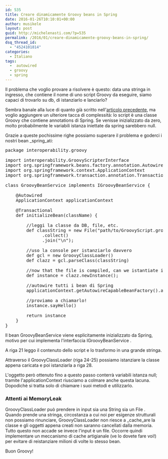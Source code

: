 ```yaml
---
id: 535
title: Creare dinamicamente Groovy beans in Spring
date: 2016-01-26T10:10:01+00:00
author: musikele
layout: post
guid: http://michelenasti.com/?p=535
permalink: /2016/01/creare-dinamicamente-groovy-beans-in-spring/
dsq_thread_id:
  - "4524101814"
categories:
  - Italiano
tags:
  -  autowired
  - groovy
  - spring
---
```

Il problema che voglio provare a risolvere è questo: data una stringa in ingresso, che contiene il nome di uno script Groovy da eseguire, siamo capaci di trovarlo su db, di istanziarlo e lanciarlo?

Sembra banale alla luce di quanto già scritto nell'[articolo precedente](http://michelenasti.com/2016/01/realizzare-un-piccolo-motore-di-scripting-in-una-webapp-java-con-groovy/), ma voglio aggiungere un ulteriore tacca di complessità: lo script è una classe Groovy che contiene annotations di Spring. Se venisse inizializzato da zero, molto probabilmente le variabili istanza iniettate da spring sarebbero null.

Grazie a queste pochissime righe possiamo superare il problema e goderci i nostri bean _spring_ati:

<pre class="lang:java decode:true" title="istanziare un bean groovy che contiene annotations di spring">package interoperability.groovy

import interoperability.GroovyScripterInterface
import org.springframework.beans.factory.annotation.Autowired
import org.springframework.context.ApplicationContext
import org.springframework.transaction.annotation.Transactional

class GroovyBeanService implements IGroovyBeanService {

    @Autowired
    ApplicationContext applicationContext

    @Transactional
    def initializeBean(className) {

        //leggi la classe da DB, file, etc.
        def classString = new File("path/to/GroovyScript.groovy")
              .collect()
              .join("\n");

        //uso la console per istanziarlo davvero
        def gcl = new GroovyClassLoader()
        def clazz = gcl.parseClass(classString)

        //now that the file is compiled, can we istantiate it?
        def instance = clazz.newInstance();

        //autowire tutti i bean di Spring
        applicationContext.getAutowireCapableBeanFactory().autowireBean(instance);
        
        //proviamo a chiamarlo!
        instance.sayHello()
        
        return instance
    }
}
</pre>

Il bean <span class="lang:default decode:true  crayon-inline ">GroovyBeanService </span> viene esplicitamente inizializzato da Spring, motivo per cui implementa l'interfaccia <span class="lang:default decode:true  crayon-inline ">IGroovyBeanService</span> .

A riga 21 leggo il contenuto dello script e lo trasformo in una grande stringa.

Attraverso il <span class="lang:default decode:true  crayon-inline">GroovyClassLoader</span>  (riga 24-25) possiamo istanziare la classe appena caricata e poi istanziarla a riga 28.

L'oggetto però ottenuto fino a questo passo conterrà variabili istanza null; tramite l'applicationContext riusciamo a colmare anche questa lacuna. Dopodichè si tratta solo di chiamare i suoi metodi e utilizzarlo.

### Attenti ai MemoryLeak

<span class="lang:default decode:true  crayon-inline ">GroovyClassLoader </span> può prendere in input sia una <span class="lang:default decode:true  crayon-inline ">String</span>  sia un <span class="lang:default decode:true  crayon-inline ">File</span> . Quando prende una stringa, circostanza a cui noi per esigenze strutturali non possiamo rinunciare, GroovyClassLoader non riesce a _cache_are la classe e gli oggetti appena creati non saranno cancellati dalla memoria. Tutto questo non accade se invece l'input è un file. Occorre quindi implementare un meccanismo di cache artigianale (ve lo dovete fare voi!) per evitare di reistanziare milioni di volte lo stesso bean.

Buon Groovy!
